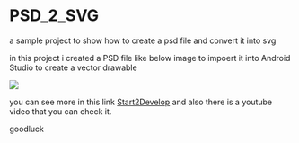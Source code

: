 # PSD_2_SVG
a sample project to show how to create a psd file and convert it into svg

in this project i created a PSD file like below image to impoert it into Android Studio to create a vector drawable

<image src='32.png' />

you can see more in this link <a href='https://start2develop.blogspot.com' >Start2Develop</a> and also there is a youtube video that you can check it.

goodluck

